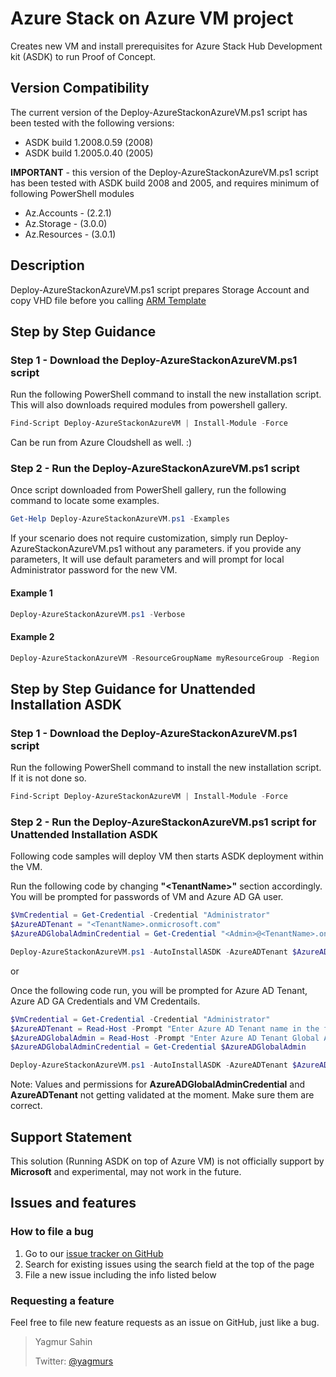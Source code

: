 # Azure Stack on Azure VM project

Creates new VM and install prerequisites for Azure Stack Hub Development kit (ASDK) to run Proof of Concept.

## Version Compatibility

The current version of the Deploy-AzureStackonAzureVM.ps1 script has been tested with the following versions:

* ASDK build 1.2008.0.59 (2008)
* ASDK build 1.2005.0.40 (2005)

**IMPORTANT** - this version of the Deploy-AzureStackonAzureVM.ps1 script has been tested with ASDK build 2008 and 2005, and requires minimum of following PowerShell modules

* Az.Accounts - (2.2.1)
* Az.Storage - (3.0.0)
* Az.Resources - (3.0.1)

## Description

Deploy-AzureStackonAzureVM.ps1 script prepares Storage Account and copy VHD file before you calling [ARM Template](/ARMv2/azuredeploy.json)

## Step by Step Guidance

### Step 1 - Download the Deploy-AzureStackonAzureVM.ps1 script

Run the following PowerShell command to install the new installation script. This will also downloads required modules from powershell gallery.

```powershell
Find-Script Deploy-AzureStackonAzureVM | Install-Module -Force
```

Can be run from Azure Cloudshell as well. :)

### Step 2 - Run the Deploy-AzureStackonAzureVM.ps1 script

Once script downloaded from PowerShell gallery, run the following command to locate some examples. 

```powershell
Get-Help Deploy-AzureStackonAzureVM.ps1 -Examples
```

If your scenario does not require customization, simply run Deploy-AzureStackonAzureVM.ps1 without any parameters.
if you provide any parameters, It will use default parameters and will prompt for local Administrator password for the new VM.

#### Example 1

```powershell
Deploy-AzureStackonAzureVM.ps1 -Verbose
```

#### Example 2

```powershell
Deploy-AzureStackonAzureVM -ResourceGroupName myResourceGroup -Region 'West Europe' -VirtualMachineSize 'Standard_E32s_v3'
```

## Step by Step Guidance for Unattended Installation ASDK

### Step 1 - Download the Deploy-AzureStackonAzureVM.ps1 script

Run the following PowerShell command to install the new installation script. If it is not done so.

```powershell
Find-Script Deploy-AzureStackonAzureVM | Install-Module -Force
```

### Step 2 - Run the Deploy-AzureStackonAzureVM.ps1 script for Unattended Installation ASDK

Following code samples will deploy VM then starts ASDK deployment within the VM.

Run the following code by changing **"\<TenantName>"** section accordingly. You will be prompted for passwords of VM and Azure AD GA user.

```powershell
$VmCredential = Get-Credential -Credential "Administrator"
$AzureADTenant = "<TenantName>.onmicrosoft.com"
$AzureADGlobalAdminCredential = Get-Credential "<Admin>@<TenantName>.onmicrosoft.com" #Make sure this account is Global Admin on the tenant

Deploy-AzureStackonAzureVM.ps1 -AutoInstallASDK -AzureADTenant $AzureADTenant -AzureADGlobalAdminCredential $AzureADTenant -VmCredential $VmCredential -Verbose
```

or

Once the following code run, you will be prompted for Azure AD Tenant, Azure AD GA Credentials and VM Credentails.

```powershell
$VmCredential = Get-Credential -Credential "Administrator"
$AzureADTenant = Read-Host -Prompt "Enter Azure AD Tenant name in the following format: <TenantName>.onmicrosoft.com"
$AzureADGlobalAdmin = Read-Host -Prompt "Enter Azure AD Tenant Global Administrator's UPN in the following format: <Admin>@<TenantName>.onmicrosoft.com"
$AzureADGlobalAdminCredential = Get-Credential $AzureADGlobalAdmin

Deploy-AzureStackonAzureVM.ps1 -AutoInstallASDK -AzureADTenant $AzureADTenant -AzureADGlobalAdminCredential $AzureADTenant -VmCredential $VmCredential -Verbose
```

Note: Values and permissions for **AzureADGlobalAdminCredential** and **AzureADTenant** not getting validated at the moment. Make sure them are correct.

## Support Statement

This solution (Running ASDK on top of Azure VM) is not officially support by **Microsoft** and experimental, may not work in the future.

## Issues and features

### How to file a bug

1. Go to our [issue tracker on GitHub](https://github.com/yagmurs/AzureStack-VM-PoC/issues)
1. Search for existing issues using the search field at the top of the page
1. File a new issue including the info listed below

### Requesting a feature

Feel free to file new feature requests as an issue on GitHub, just like a bug.

 > Yagmur Sahin
 >
 > Twitter: [@yagmurs](https://twitter.com/yagmurs)
